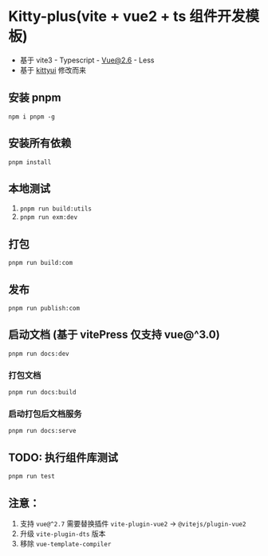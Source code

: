 # Kitty-plus(vite + vue2 + ts 组件开发模板)

  - 基于 vite3 - Typescript - Vue@2.6 - Less
  - 基于 [kittyui](https://gitee.com/geeksdidi/kittyui) 修改而来

## 安装 pnpm

  `npm i pnpm -g`

## 安装所有依赖

  `pnpm install`

## 本地测试
  1. `pnpm run build:utils`
  2. `pnpm run exm:dev`

## 打包

  `pnpm run build:com`

## 发布

  `pnpm run publish:com`

## 启动文档 (基于 vitePress 仅支持 vue@^3.0)

  `pnpm run docs:dev`

### 打包文档

  `pnpm run docs:build`

### 启动打包后文档服务

  `pnpm run docs:serve`

## TODO: 执行组件库测试

  `pnpm run test`

## 注意：
  1. 支持 `vue@^2.7` 需要替换插件 `vite-plugin-vue2` -> `@vitejs/plugin-vue2`
  2. 升级 `vite-plugin-dts` 版本
  3. 移除 `vue-template-compiler`

